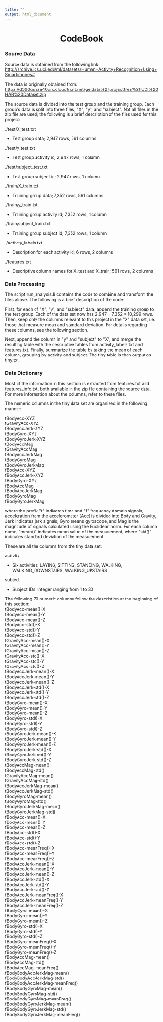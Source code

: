 ```yaml
---
title: ""
output: html_document
---
```


<center> <h1>CodeBook</h1> </center>

### Source Data

Source data is obtained from the following link:
http://archive.ics.uci.edu/ml/datasets/Human+Activity+Recognition+Using+Smartphones#

The data is originally obtained from:
https://d396qusza40orc.cloudfront.net/getdata%2Fprojectfiles%2FUCI%20HAR%20Dataset.zip

The source data is divided into the test group and the training group.  Each group's data is split into three files, "X", "y", and "subject".  Not all files in the zip file are used; the following is a brief description of the files used for this project:

./test/X_test.txt

* Test group data; 2,947 rows, 561 columns  

./test/y_test.txt

* Test group activity id; 2,947 rows, 1 column

./test/subject_test.txt

* Test group subject id; 2,947 rows, 1 column

./train/X_train.txt

* Training group data; 7,352 rows, 561 columns

./train/y_train.txt

* Training group activity id; 7,352 rows, 1 column

./train/subject_train.txt

* Training group subject id; 7,352 rows, 1 column

./activity_labels.txt

* Description for each activity id; 6 rows, 2 columns

./features.txt

* Descriptive column names for X_test and X_train; 561 rows, 2 columns

### Data Processing

The script run_analysis.R contains the code to combine and transform the files above.  The following is a brief description of the code:

First, for each of "X", "y", and "subject" data, append the training group to the test group.  Each of the data set now has 2,947 + 7,352 = 10,299 rows.  Then, keep only the columns relevant to this project in the "X" data set, i.e. those that measure mean and standard deviation.  For details regarding these columns, see the following section.

Next, append the column in "y" and "subject" to "X", and merge the resulting table with the descriptive tables from activity_labels.txt and features.txt.  Finally, summarize the table by taking the mean of each column, grouping by activity and subject.  The tiny table is then output as tiny.txt.

### Data Dictionary

Most of the information in this section is extracted from features.txt and features_info.txt, both available in the zip file containing the source data.  For more information about the columns, refer to these files.

The numeric columns in the tiny data set are organized in the following manner:

tBodyAcc-XYZ  
tGravityAcc-XYZ  
tBodyAccJerk-XYZ  
tBodyGyro-XYZ  
tBodyGyroJerk-XYZ  
tBodyAccMag  
tGravityAccMag  
tBodyAccJerkMag  
tBodyGyroMag  
tBodyGyroJerkMag  
fBodyAcc-XYZ  
fBodyAccJerk-XYZ  
fBodyGyro-XYZ  
fBodyAccMag  
fBodyAccJerkMag  
fBodyGyroMag  
fBodyGyroJerkMag  

where the prefix "t" indicates time and "f" frequency domain signals, acceleration from the accelerometer (Acc) is divided into Body and Gravity, Jerk indicates jerk signals, Gyro means gyroscope, and Mag is the magnitude of signals calculated using the Euclidean norm.  For each column name, "mean()" indicates mean value of the measurement, where "std()" indicates standard deviation of the measurement.

These are all the columns from the tiny data set:

activity

* Six activities: LAYING, SITTING, STANDING, WALKING, WALKING_DOWNSTAIRS, WALKING_UPSTAIRS

subject

* Subject IDs: integer ranging from 1 to 30

The following 79 numeric columns follow the description at the beginning of this section:  
tBodyAcc-mean()-X  
tBodyAcc-mean()-Y  
tBodyAcc-mean()-Z  
tBodyAcc-std()-X  
tBodyAcc-std()-Y  
tBodyAcc-std()-Z  
tGravityAcc-mean()-X  
tGravityAcc-mean()-Y  
tGravityAcc-mean()-Z  
tGravityAcc-std()-X  
tGravityAcc-std()-Y  
tGravityAcc-std()-Z  
tBodyAccJerk-mean()-X  
tBodyAccJerk-mean()-Y  
tBodyAccJerk-mean()-Z  
tBodyAccJerk-std()-X  
tBodyAccJerk-std()-Y  
tBodyAccJerk-std()-Z  
tBodyGyro-mean()-X  
tBodyGyro-mean()-Y  
tBodyGyro-mean()-Z  
tBodyGyro-std()-X  
tBodyGyro-std()-Y  
tBodyGyro-std()-Z  
tBodyGyroJerk-mean()-X  
tBodyGyroJerk-mean()-Y  
tBodyGyroJerk-mean()-Z  
tBodyGyroJerk-std()-X  
tBodyGyroJerk-std()-Y  
tBodyGyroJerk-std()-Z  
tBodyAccMag-mean()  
tBodyAccMag-std()  
tGravityAccMag-mean()  
tGravityAccMag-std()  
tBodyAccJerkMag-mean()  
tBodyAccJerkMag-std()  
tBodyGyroMag-mean()  
tBodyGyroMag-std()  
tBodyGyroJerkMag-mean()  
tBodyGyroJerkMag-std()  
fBodyAcc-mean()-X  
fBodyAcc-mean()-Y  
fBodyAcc-mean()-Z  
fBodyAcc-std()-X  
fBodyAcc-std()-Y  
fBodyAcc-std()-Z  
fBodyAcc-meanFreq()-X  
fBodyAcc-meanFreq()-Y  
fBodyAcc-meanFreq()-Z  
fBodyAccJerk-mean()-X  
fBodyAccJerk-mean()-Y  
fBodyAccJerk-mean()-Z  
fBodyAccJerk-std()-X  
fBodyAccJerk-std()-Y  
fBodyAccJerk-std()-Z  
fBodyAccJerk-meanFreq()-X  
fBodyAccJerk-meanFreq()-Y  
fBodyAccJerk-meanFreq()-Z  
fBodyGyro-mean()-X  
fBodyGyro-mean()-Y  
fBodyGyro-mean()-Z  
fBodyGyro-std()-X  
fBodyGyro-std()-Y  
fBodyGyro-std()-Z  
fBodyGyro-meanFreq()-X  
fBodyGyro-meanFreq()-Y  
fBodyGyro-meanFreq()-Z  
fBodyAccMag-mean()  
fBodyAccMag-std()  
fBodyAccMag-meanFreq()  
fBodyBodyAccJerkMag-mean()  
fBodyBodyAccJerkMag-std()  
fBodyBodyAccJerkMag-meanFreq()  
fBodyBodyGyroMag-mean()  
fBodyBodyGyroMag-std()  
fBodyBodyGyroMag-meanFreq()  
fBodyBodyGyroJerkMag-mean()  
fBodyBodyGyroJerkMag-std()  
fBodyBodyGyroJerkMag-meanFreq()  
